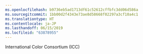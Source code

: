 ```yaml
---
ms.openlocfilehash: b9736eb5ad1713df61c52612cffbfc3dd06d586a
ms.sourcegitcommit: 1bb00d2f4343e73ae8d58668f02297a3cf10a4c1
ms.translationtype: HT
ms.contentlocale: ja-JP
ms.lasthandoff: 06/15/2019
ms.locfileid: "63878955"
---
```

International Color Consortium (ICC)